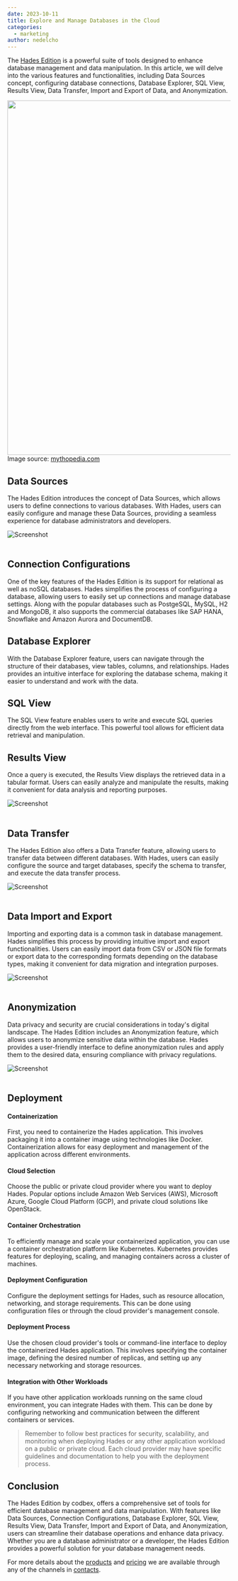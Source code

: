 ```yaml
---
date: 2023-10-11
title: Explore and Manage Databases in the Cloud
categories:
  - marketing
author: nedelcho
---
```


The <a href="{{ site.baseurl }}/products/hades/">Hades Edition</a> is a powerful suite of tools designed to enhance database management and data manipulation. In this article, we will delve into the various features and functionalities, including Data Sources concept, configuring database connections, Database Explorer, SQL View, Results View, Data Transfer, Import and Export of Data, and Anonymization.

<img src="{{ site.baseurl }}/images/2023-10-11-hades-explore-and-manage-databases-in-the-cloud/hades-greek-god-of-the-underworld.jpg" width="800em">
Image source: <a href="https://mythopedia.com/topics/hades" target="_blank">mythopedia.com</a>

## Data Sources

The Hades Edition introduces the concept of Data Sources, which allows users to define connections to various databases. With Hades, users can easily configure and manage these Data Sources, providing a seamless experience for database administrators and developers.

<div class="image">
    <img src="{{ site.baseurl }}/images/features/database-snowflake.png" alt="Screenshot" class="screenshot editable" />
</div><br>

## Connection Configurations

One of the key features of the Hades Edition is its support for relational as well as noSQL databases. Hades simplifies the process of configuring a database, allowing users to easily set up connections and manage database settings. Along with the popular databases such as PostgeSQL, MySQL, H2 and MongoDB, it also supports the commercial databases like SAP HANA, Snowflake and Amazon Aurora and DocumentDB.

## Database Explorer

With the Database Explorer feature, users can navigate through the structure of their databases, view tables, columns, and relationships. Hades provides an intuitive interface for exploring the database schema, making it easier to understand and work with the data.

## SQL View

The SQL View feature enables users to write and execute SQL queries directly from the web interface. This powerful tool allows for efficient data retrieval and manipulation.

## Results View

Once a query is executed, the Results View displays the retrieved data in a tabular format. Users can easily analyze and manipulate the results, making it convenient for data analysis and reporting purposes.

<div class="image">
    <img src="{{ site.baseurl }}/images/features/database-perspective.png" alt="Screenshot" class="screenshot editable" />
</div><br>

## Data Transfer

The Hades Edition also offers a Data Transfer feature, allowing users to transfer data between different databases. With Hades, users can easily configure the source and target databases, specify the schema to transfer, and execute the data transfer process.

<div class="image">
    <img src="{{ site.baseurl }}/images/features/database-transfer.png" alt="Screenshot" class="screenshot editable" />
</div><br>

## Data Import and Export

Importing and exporting data is a common task in database management. Hades simplifies this process by providing intuitive import and export functionalities. Users can easily import data from CSV or JSON file formats or export data to the corresponding formats depending on the database types, making it convenient for data migration and integration purposes.

<div class="image">
    <img src="{{ site.baseurl }}/images/features/database-import.png" alt="Screenshot" class="screenshot editable" />
</div><br>

## Anonymization

Data privacy and security are crucial considerations in today's digital landscape. The Hades Edition includes an Anonymization feature, which allows users to anonymize sensitive data within the database. Hades provides a user-friendly interface to define anonymization rules and apply them to the desired data, ensuring compliance with privacy regulations.

<div class="image">
    <img src="{{ site.baseurl }}/images/features/database-anonymization.png" alt="Screenshot" class="screenshot editable" />
</div><br>

## Deployment

#### Containerization

First, you need to containerize the Hades application. This involves packaging it into a container image using technologies like Docker. Containerization allows for easy deployment and management of the application across different environments.

#### Cloud Selection

Choose the public or private cloud provider where you want to deploy Hades. Popular options include Amazon Web Services (AWS), Microsoft Azure, Google Cloud Platform (GCP), and private cloud solutions like OpenStack.

#### Container Orchestration

To efficiently manage and scale your containerized application, you can use a container orchestration platform like Kubernetes. Kubernetes provides features for deploying, scaling, and managing containers across a cluster of machines.

#### Deployment Configuration

Configure the deployment settings for Hades, such as resource allocation, networking, and storage requirements. This can be done using configuration files or through the cloud provider's management console.

#### Deployment Process

Use the chosen cloud provider's tools or command-line interface to deploy the containerized Hades application. This involves specifying the container image, defining the desired number of replicas, and setting up any necessary networking and storage resources.

#### Integration with Other Workloads

If you have other application workloads running on the same cloud environment, you can integrate Hades with them. This can be done by configuring networking and communication between the different containers or services.

> Remember to follow best practices for security, scalability, and monitoring when deploying Hades or any other application workload on a public or private cloud. Each cloud provider may have specific guidelines and documentation to help you with the deployment process.

## Conclusion

The Hades Edition by codbex, offers a comprehensive set of tools for efficient database management and data manipulation. With features like Data Sources, Connection Configurations, Database Explorer, SQL View, Results View, Data Transfer, Import and Export of Data, and Anonymization, users can streamline their database operations and enhance data privacy. Whether you are a database administrator or a developer, the Hades Edition provides a powerful solution for your database management needs.

For more details about the <a href="https://www.codbex.com/products/">products</a> and <a href="https://www.codbex.com/pricing/">pricing</a> we are available through any of the channels in <a href="https://www.codbex.com/contacts/">contacts</a>.
